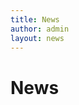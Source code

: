 ```yaml
---
title: News
author: admin
layout: news
---
```

<div id="primary">
    <h1>News</h1>
    <div id="feed"></div>
</div>

